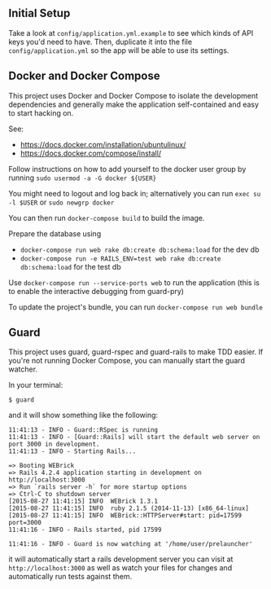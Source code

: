 ## Initial Setup

Take a look at `config/application.yml.example` to see which kinds of API keys you'd need to have. Then, duplicate it into the file `config/application.yml` so the app will be able to use its settings.

## Docker and Docker Compose

This project uses Docker and Docker Compose to isolate the development dependencies and generally make the application self-contained and easy to start hacking on.

See:

* https://docs.docker.com/installation/ubuntulinux/
* https://docs.docker.com/compose/install/

Follow instructions on how to add yourself to the docker user group by running `sudo usermod -a -G docker ${USER}`

You might need to logout and log back in; alternatively you can run `exec su -l $USER` or `sudo newgrp docker`

You can then run `docker-compose build` to build the image.

Prepare the database using

* `docker-compose run web rake db:create db:schema:load` for the dev db
* `docker-compose run -e RAILS_ENV=test web rake db:create db:schema:load` for the test db

Use `docker-compose run --service-ports web` to run the application (this is to enable the interactive debugging from guard-pry)

To update the project's bundle, you can run `docker-compose run web bundle`

## Guard

This project uses guard, guard-rspec and guard-rails to make TDD easier. If you're not running Docker Compose, you can manually start the guard watcher.

In your terminal:

    $ guard

and it will show something like the following:

    11:41:13 - INFO - Guard::RSpec is running
    11:41:13 - INFO - [Guard::Rails] will start the default web server on port 3000 in development.
    11:41:13 - INFO - Starting Rails...

    => Booting WEBrick
    => Rails 4.2.4 application starting in development on http://localhost:3000
    => Run `rails server -h` for more startup options
    => Ctrl-C to shutdown server
    [2015-08-27 11:41:15] INFO  WEBrick 1.3.1
    [2015-08-27 11:41:15] INFO  ruby 2.1.5 (2014-11-13) [x86_64-linux]
    [2015-08-27 11:41:15] INFO  WEBrick::HTTPServer#start: pid=17599 port=3000
    11:41:16 - INFO - Rails started, pid 17599

    11:41:16 - INFO - Guard is now watching at '/home/user/prelauncher'

it will automatically start a rails development server you can visit at ` http://localhost:3000` as well as watch your files for changes and automatically run tests against them.
